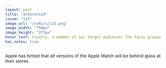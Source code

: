 ```yaml
---
layout: post
title: "Interested"
issue: "115"
image_url: "/comics/115.png"
image_width: "750px"
image_height: "277px"
hover_text: Finally, a member of our target audience! The focus groups were right!
has_notes: true
---
```

Apple has hinted that *all* versions of the Apple Watch will be behind glass at their stores.
